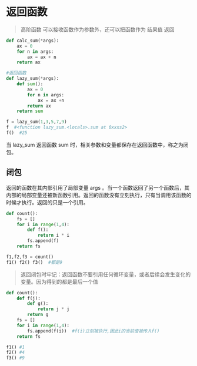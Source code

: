 # 返回函数

> 高阶函数 可以接收函数作为参数外，还可以把函数作为 结果值 返回



```python
def calc_sum(*args):
    ax = 0
    for n in args:
        ax = ax + n
	return ax

#返回函数
def lazy_sum(*args):
	def sum():
		ax = 0
		for n in args:
			ax = ax +n
		return ax
	return sum

f = lazy_sum(1,3,5,7,9)
f  #<function lazy_sum.<locals>.sum at 0xxxs2>
f()  #25
```



当 lazy_sum 返回函数 sum 时，相关参数和变量都保存在返回函数中，称之为闭包。



## 闭包

返回的函数在其内部引用了局部变量 args 。当一个函数返回了另一个函数后，其内部的局部变量还被新函数引用。返回的函数没有立刻执行，只有当调用该函数的时候才执行。返回的只是一个引用。



```python
def count():
    fs = []
    for i in range(1,4):
        def f():
            return i * i
        fs.append(f)
    return fs

f1,f2,f3 = count()
f1() f2() f3()  #都是9
```



> 返回闭包时牢记：返回函数不要引用任何循环变量，或者后续会发生变化的变量。因为得到的都是最后一个值



```python
def count():
    def f(j):
        def g():
        	return j * j
        return g
    fs = []
    for i in range(1,4):
        fs.append(f(i))  #f(i)立刻被执行,因此i的当前值被传入f()
    return fs    

f1() #1
f2() #4
f3() #9
```

































